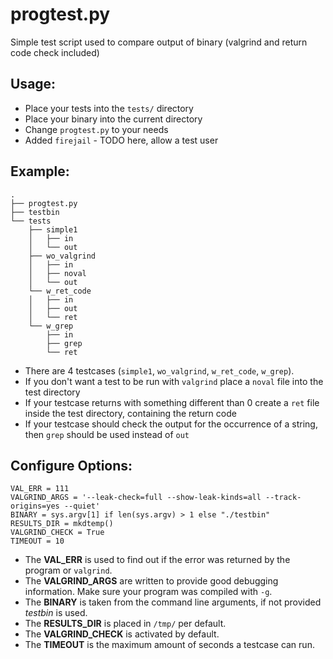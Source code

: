 # progtest.py
Simple test script used to compare output of binary (valgrind and return code check included)

## Usage:
* Place your tests into the `tests/` directory
* Place your binary into the current directory
* Change `progtest.py` to your needs
* Added `firejail` - TODO here, allow a test user

## Example:
```
.
├── progtest.py
├── testbin
└── tests
    ├── simple1
    │   ├── in
    │   └── out
    ├── wo_valgrind
    │   ├── in
    │   ├── noval
    │   └── out
    └── w_ret_code
    │   ├── in
    │   ├── out
    │   └── ret
    └── w_grep
        ├── in
        ├── grep
        └── ret
```
* There are 4 testcases (`simple1`, `wo_valgrind`, `w_ret_code`, `w_grep`).
* If you don't want a test to be run with `valgrind` place a `noval` file into the test directory
* If your testcase returns with something different than 0 create a `ret` file inside the test directory, containing the return code
* If your testcase should check the output for the occurrence of a string, then `grep` should be used instead of `out`

## Configure Options:
```
VAL_ERR = 111
VALGRIND_ARGS = '--leak-check=full --show-leak-kinds=all --track-origins=yes --quiet'
BINARY = sys.argv[1] if len(sys.argv) > 1 else "./testbin"
RESULTS_DIR = mkdtemp()
VALGRIND_CHECK = True
TIMEOUT = 10
```
* The **VAL_ERR** is used to find out if the error was returned by the program or `valgrind`.
* The **VALGRIND_ARGS** are written to provide good debugging information. Make sure your program was compiled with `-g`.
* The **BINARY** is taken from the command line arguments, if not provided *testbin* is used.
* The **RESULTS_DIR** is placed in `/tmp/` per default.
* The **VALGRIND_CHECK** is activated by default.
* The **TIMEOUT** is the maximum amount of seconds a testcase can run.
